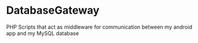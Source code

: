# DatabaseGateway
PHP Scripts that act as middleware for communication between my android app and my MySQL database
